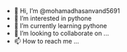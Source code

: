 - 👋 Hi, I’m @mohamadhasanvand5691
- 👀 I’m interested in pythone
- 🌱 I’m currently learning pythone
- 💞️ I’m looking to collaborate on ...
- 📫 How to reach me ...

<!---
mohamadhasanvand5691/mohamadhasanvand5691 is a ✨ special ✨ repository because its `README.md` (this file) appears on your GitHub profile.
You can click the Preview link to take a look at your changes.
--->
